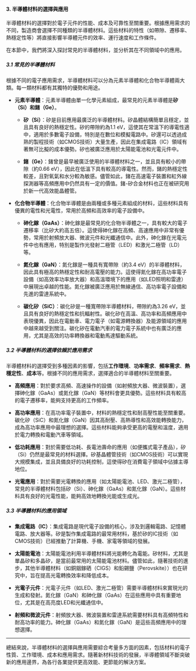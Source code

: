 #### 3. 半導體材料的選擇與應用

半導體材料的選擇對於電子元件的性能、成本及可靠性至關重要。根據應用需求的不同，製造商會選擇不同種類的半導體材料。這些材料的特性（如帶隙、遷移率、熱穩定性等）將直接影響半導體元件的效率、運行速度和工作條件。

在本節中，我們將深入探討常見的半導體材料，並分析其在不同領域中的應用。

##### 3.1 常見的半導體材料

根據不同的電子應用需求，半導體材料可以分為元素半導體和化合物半導體兩大類。每一類材料都有其獨特的優勢和用途。

- **元素半導體**：元素半導體由單一化學元素組成，最常見的元素半導體是**矽（Si）**和**鍺（Ge）**。
  
  - **矽（Si）**：矽是目前應用最廣泛的半導體材料。矽晶體結構簡單且穩定，並且具有良好的熱穩定性。矽的帶隙約為1.1 eV，這使其在常溫下的導電性適中，適用於多數電子設備，特別是在數位和模擬電路中。矽還可以透過成熟的製程技術（如CMOS技術）大量生產，因此在集成電路（IC）領域有著無可比擬的成本優勢。矽也被廣泛應用於太陽能電池和光電元件中。
  
  - **鍺（Ge）**：鍺曾是最早被廣泛使用的半導體材料之一，並且具有較小的帶隙（約0.66 eV），因此在低溫下具有較高的導電性。然而，鍺的熱穩定性較差，且對氧氣和水分較為敏感。儘管如此，鍺在高速電子裝置和紅外線探測器等高頻應用中仍然具有一定的價值。鍺-矽合金材料也正在被研究用於新一代高效能晶體管。

- **化合物半導體**：化合物半導體是由兩種或多種元素組成的材料，這些材料具有優異的電性和光電性，常用於高頻和高效率的電子設備中。
  
  - **砷化鎵（GaAs）**：砷化鎵是最常見的化合物半導體之一，具有較大的電子遷移率（比矽大約高五倍）。這使得砷化鎵在高頻、高速應用中非常有優勢，常用於射頻放大器、微波元件和光纖通信中。此外，砷化鎵在光電元件中也有應用，特別是製作光發射二極管（LED）和激光二極管（LD）等。
  
  - **氮化鎵（GaN）**：氮化鎵是一種具有寬帶隙（約3.4 eV）的半導體材料，因此具有極高的熱穩定性和耐高電壓的能力。這使得氮化鎵在高功率電子設備（如高效率功率放大器）和高溫環境下的應用（如LED照明和雷達）中展現出卓越的性能。氮化鎵被廣泛應用於無線通信、高功率電子設備和先進的雷達系統中。

  - **碳化矽（SiC）**：碳化矽是一種寬帶隙半導體材料，帶隙約為3.26 eV，並且具有良好的熱穩定性和抗輻射性。碳化矽在高溫、高功率和高頻應用中表現優異，因此在電動車、電力電子（如電源轉換器）及能源領域的應用中越來越受到關注。碳化矽在電動汽車的電力電子系統中也有廣泛的應用，尤其是高效的功率轉換器和電動馬達驅動系統。

##### 3.2 半導體材料的選擇依賴於應用需求

半導體材料的選擇受到多種因素的影響，包括**工作環境**、**功率需求**、**頻率需求**、**熱穩定性**、**成本**等。根據不同的應用需求，選擇適合的半導體材料至關重要。

- **高頻應用**：對於要求高頻、高速操作的設備（如射頻放大器、微波裝置），選擇砷化鎵（GaAs）或氮化鎵（GaN）等材料會更具優勢。這些材料具有較高的電子遷移率，能夠支持更高的工作頻率。

- **高功率應用**：在高功率電子裝置中，材料的熱穩定性和耐高壓性能至關重要。碳化矽（SiC）和氮化鎵（GaN）因其高耐壓、高熱導性和高效能轉換能力，成為高功率應用中最理想的選擇。這些材料能夠承受更高的電壓和溫度，適用於電力轉換和電動汽車等領域。

- **低功耗應用**：對於需要低功耗、長電池壽命的應用（如便攜式電子產品），矽（Si）仍然是最常見的材料選擇。矽基晶體管技術（如CMOS技術）可以實現大規模集成，並且具備良好的功耗控制，這使得矽在消費電子領域中佔據主導地位。

- **光電應用**：對於需要光電轉換的應用（如太陽能電池、LED、激光二極管），常見的半導體材料包括矽（Si）、砷化鎵（GaAs）和氮化鎵（GaN）。這些材料具有良好的光電性能，能夠高效地轉換光能或生成光。

##### 3.3 半導體材料的應用領域

- **集成電路（IC）**：集成電路是現代電子設備的核心，涉及到邏輯電路、記憶體電路、放大器等。矽是製作集成電路的最常用材料，基於矽的IC技術（如CMOS技術）已經推動了計算機、手機、家電等領域的發展。

- **太陽能電池**：太陽能電池利用半導體材料將光能轉化為電能。矽材料，尤其是單晶矽和多晶矽，是當前最常用的太陽能電池材料。儘管如此，隨著技術的進步，其他半導體材料（如銅銦鎵硒（CIGS）和鉛錫鹽（Perovskite））也在研究中，旨在提高光電轉換效率和降低成本。

- **光電子元件**：光電子元件（如LED、激光二極管）需要半導體材料來實現光的生成和發射。氮化鎵（GaN）和砷化鎵（GaAs）在這些應用中具有重要地位，尤其是在高亮度LED和光纖通信中。

- **射頻和微波元件**：射頻放大器、微波裝置和雷達系統需要材料具有高頻特性和耐高功率的能力。砷化鎵（GaAs）和氮化鎵（GaN）是這些高頻應用中的理想選擇。

---

總結來說，半導體材料的選擇與應用需要綜合考量多方面的因素，包括材料的電子性質、工作環境、成本和應用需求。隨著新材料技術的發展，半導體領域不斷突破新的應用邊界，為各行各業提供更高效能、更節能的解決方案。
